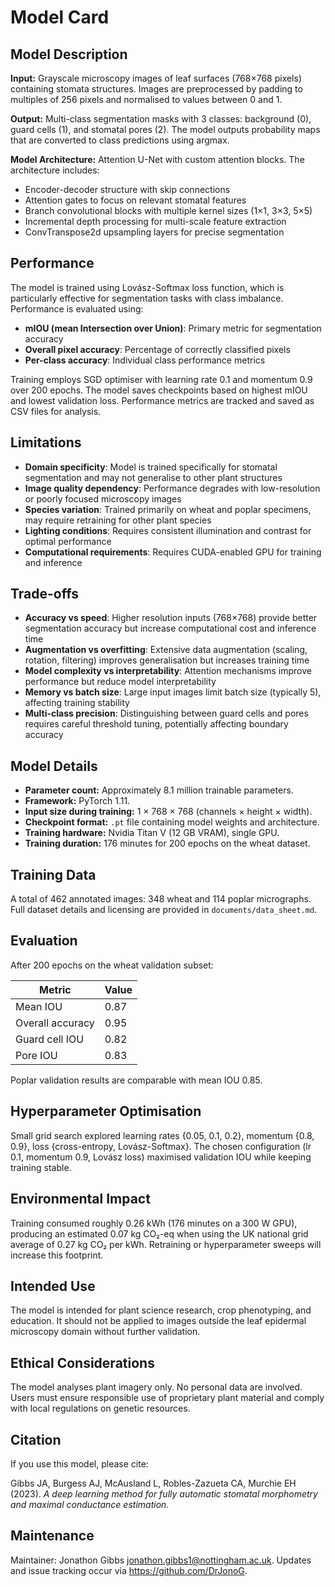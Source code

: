 # Model Card

## Model Description

**Input:** Grayscale microscopy images of leaf surfaces (768×768 pixels) containing stomata structures. Images are preprocessed by padding to multiples of 256 pixels and normalised to values between 0 and 1.

**Output:** Multi-class segmentation masks with 3 classes: background (0), guard cells (1), and stomatal pores (2). The model outputs probability maps that are converted to class predictions using argmax.

**Model Architecture:** Attention U-Net with custom attention blocks. The architecture includes:
- Encoder-decoder structure with skip connections
- Attention gates to focus on relevant stomatal features
- Branch convolutional blocks with multiple kernel sizes (1×1, 3×3, 5×5)
- Incremental depth processing for multi-scale feature extraction
- ConvTranspose2d upsampling layers for precise segmentation

## Performance

The model is trained using Lovász-Softmax loss function, which is particularly effective for segmentation tasks with class imbalance. Performance is evaluated using:
- **mIOU (mean Intersection over Union)**: Primary metric for segmentation accuracy
- **Overall pixel accuracy**: Percentage of correctly classified pixels
- **Per-class accuracy**: Individual class performance metrics

Training employs SGD optimiser with learning rate 0.1 and momentum 0.9 over 200 epochs. The model saves checkpoints based on highest mIOU and lowest validation loss. Performance metrics are tracked and saved as CSV files for analysis.

## Limitations

- **Domain specificity**: Model is trained specifically for stomatal segmentation and may not generalise to other plant structures
- **Image quality dependency**: Performance degrades with low-resolution or poorly focused microscopy images
- **Species variation**: Trained primarily on wheat and poplar specimens, may require retraining for other plant species
- **Lighting conditions**: Requires consistent illumination and contrast for optimal performance
- **Computational requirements**: Requires CUDA-enabled GPU for training and inference

## Trade-offs

- **Accuracy vs speed**: Higher resolution inputs (768×768) provide better segmentation accuracy but increase computational cost and inference time
- **Augmentation vs overfitting**: Extensive data augmentation (scaling, rotation, filtering) improves generalisation but increases training time
- **Model complexity vs interpretability**: Attention mechanisms improve performance but reduce model interpretability
- **Memory vs batch size**: Large input images limit batch size (typically 5), affecting training stability
- **Multi-class precision**: Distinguishing between guard cells and pores requires careful threshold tuning, potentially affecting boundary accuracy

## Model Details

- **Parameter count:** Approximately 8.1 million trainable parameters.
- **Framework:** PyTorch 1.11.
- **Input size during training:** 1 × 768 × 768 (channels × height × width).
- **Checkpoint format:** `.pt` file containing model weights and architecture.
- **Training hardware:** Nvidia Titan V (12 GB VRAM), single GPU.
- **Training duration:** 176 minutes for 200 epochs on the wheat dataset.

## Training Data

A total of 462 annotated images: 348 wheat and 114 poplar micrographs. Full dataset details and licensing are provided in `documents/data_sheet.md`.

## Evaluation

After 200 epochs on the wheat validation subset:

Metric | Value
------ | -----
Mean IOU | 0.87
Overall accuracy | 0.95
Guard cell IOU | 0.82
Pore IOU | 0.83

Poplar validation results are comparable with mean IOU 0.85.

## Hyperparameter Optimisation

Small grid search explored learning rates {0.05, 0.1, 0.2}, momentum {0.8, 0.9}, loss {cross-entropy, Lovász-Softmax}. The chosen configuration (lr 0.1, momentum 0.9, Lovász loss) maximised validation IOU while keeping training stable.

## Environmental Impact

Training consumed roughly 0.26 kWh (176 minutes on a 300 W GPU), producing an estimated 0.07 kg CO₂-eq when using the UK national grid average of 0.27 kg CO₂ per kWh. Retraining or hyperparameter sweeps will increase this footprint.

## Intended Use

The model is intended for plant science research, crop phenotyping, and education. It should not be applied to images outside the leaf epidermal microscopy domain without further validation.

## Ethical Considerations

The model analyses plant imagery only. No personal data are involved. Users must ensure responsible use of proprietary plant material and comply with local regulations on genetic resources.

## Citation

If you use this model, please cite:

Gibbs JA, Burgess AJ, McAusland L, Robles-Zazueta CA, Murchie EH (2023). *A deep learning method for fully automatic stomatal morphometry and maximal conductance estimation.*

## Maintenance

Maintainer: Jonathon Gibbs <jonathon.gibbs1@nottingham.ac.uk>. Updates and issue tracking occur via https://github.com/DrJonoG.

